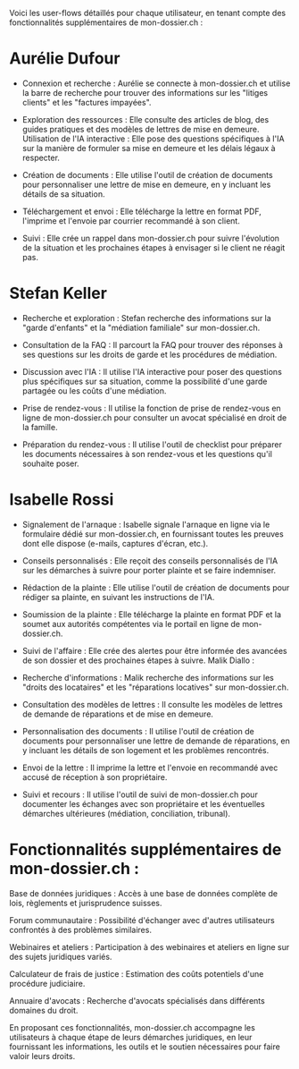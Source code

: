 Voici les user-flows détaillés pour chaque utilisateur, en tenant compte des fonctionnalités supplémentaires de mon-dossier.ch :

# Aurélie Dufour

- Connexion et recherche : Aurélie se connecte à mon-dossier.ch et utilise la barre de recherche pour trouver des informations sur les "litiges clients" et les "factures impayées".

- Exploration des ressources : Elle consulte des articles de blog, des guides pratiques et des modèles de lettres de mise en demeure.
Utilisation de l'IA interactive : Elle pose des questions spécifiques à l'IA sur la manière de formuler sa mise en demeure et les délais légaux à respecter.

- Création de documents : Elle utilise l'outil de création de documents pour personnaliser une lettre de mise en demeure, en y incluant les détails de sa situation.

- Téléchargement et envoi : Elle télécharge la lettre en format PDF, l'imprime et l'envoie par courrier recommandé à son client.

- Suivi : Elle crée un rappel dans mon-dossier.ch pour suivre l'évolution de la situation et les prochaines étapes à envisager si le client ne réagit pas.

# Stefan Keller

- Recherche et exploration : Stefan recherche des informations sur la "garde d'enfants" et la "médiation familiale" sur mon-dossier.ch.

- Consultation de la FAQ : Il parcourt la FAQ pour trouver des réponses à ses questions sur les droits de garde et les procédures de médiation.

- Discussion avec l'IA : Il utilise l'IA interactive pour poser des questions plus spécifiques sur sa situation, comme la possibilité d'une garde partagée ou les coûts d'une médiation.

- Prise de rendez-vous : Il utilise la fonction de prise de rendez-vous en ligne de mon-dossier.ch pour consulter un avocat spécialisé en droit de la famille.

- Préparation du rendez-vous : Il utilise l'outil de checklist pour préparer les documents nécessaires à son rendez-vous et les questions qu'il souhaite poser.

# Isabelle Rossi

- Signalement de l'arnaque : Isabelle signale l'arnaque en ligne via le formulaire dédié sur mon-dossier.ch, en fournissant toutes les preuves dont elle dispose (e-mails, captures d'écran, etc.).

- Conseils personnalisés : Elle reçoit des conseils personnalisés de l'IA sur les démarches à suivre pour porter plainte et se faire indemniser.

- Rédaction de la plainte : Elle utilise l'outil de création de documents pour rédiger sa plainte, en suivant les instructions de l'IA.

- Soumission de la plainte : Elle télécharge la plainte en format PDF et la soumet aux autorités compétentes via le portail en ligne de mon-dossier.ch.

- Suivi de l'affaire : Elle crée des alertes pour être informée des avancées de son dossier et des prochaines étapes à suivre.
Malik Diallo :

- Recherche d'informations : Malik recherche des informations sur les "droits des locataires" et les "réparations locatives" sur mon-dossier.ch.

- Consultation des modèles de lettres : Il consulte les modèles de lettres de demande de réparations et de mise en demeure.

- Personnalisation des documents : Il utilise l'outil de création de documents pour personnaliser une lettre de demande de réparations, en y incluant les détails de son logement et les problèmes rencontrés.

- Envoi de la lettre : Il imprime la lettre et l'envoie en recommandé avec accusé de réception à son propriétaire.

- Suivi et recours : Il utilise l'outil de suivi de mon-dossier.ch pour documenter les échanges avec son propriétaire et les éventuelles démarches ultérieures (médiation, conciliation, tribunal).

# Fonctionnalités supplémentaires de mon-dossier.ch :

Base de données juridiques : Accès à une base de données complète de lois, règlements et jurisprudence suisses.

Forum communautaire : Possibilité d'échanger avec d'autres utilisateurs confrontés à des problèmes similaires.

Webinaires et ateliers : Participation à des webinaires et ateliers en ligne sur des sujets juridiques variés.

Calculateur de frais de justice : Estimation des coûts potentiels d'une procédure judiciaire.

Annuaire d'avocats : Recherche d'avocats spécialisés dans différents domaines du droit.

En proposant ces fonctionnalités, mon-dossier.ch accompagne les utilisateurs à chaque étape de leurs démarches juridiques, en leur fournissant les informations, les outils et le soutien nécessaires pour faire valoir leurs droits.